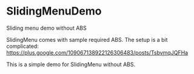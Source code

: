 SlidingMenuDemo
===============

Sliding menu demo without ABS

SlidingMenu comes with sample required ABS. The setup is a bit complicated: https://plus.google.com/109067138922126306483/posts/TsbvmqJQFHa 

This is a simple demo for SlidingMenu without ABS.


